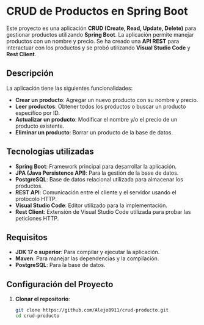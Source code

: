 # CRUD de Productos en Spring Boot

Este proyecto es una aplicación **CRUD (Create, Read, Update, Delete)** para gestionar productos utilizando **Spring Boot**. La aplicación permite manejar productos con un nombre y precio. Se ha creado una **API REST** para interactuar con los productos y se probó utilizando **Visual Studio Code** y **Rest Client**.

## Descripción

La aplicación tiene las siguientes funcionalidades:

- **Crear un producto**: Agregar un nuevo producto con su nombre y precio.
- **Leer productos**: Obtener todos los productos o buscar un producto específico por ID.
- **Actualizar un producto**: Modificar el nombre y/o el precio de un producto existente.
- **Eliminar un producto**: Borrar un producto de la base de datos.

## Tecnologías utilizadas

- **Spring Boot**: Framework principal para desarrollar la aplicación.
- **JPA (Java Persistence API)**: Para la gestión de la base de datos.
- **PostgreSQL**: Base de datos relacional utilizada para almacenar los productos.
- **REST API**: Comunicación entre el cliente y el servidor usando el protocolo HTTP.
- **Visual Studio Code**: Editor utilizado para la implementación.
- **Rest Client**: Extensión de Visual Studio Code utilizada para probar las peticiones HTTP.

## Requisitos

- **JDK 17 o superior**: Para compilar y ejecutar la aplicación.
- **Maven**: Para manejar las dependencias y la compilación.
- **PostgreSQL**: Para la base de datos.

## Configuración del Proyecto

1. **Clonar el repositorio**:

   ```bash
   git clone https://github.com/Alejo0911/crud-producto.git
   cd crud-producto
